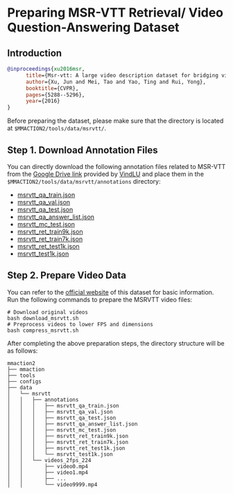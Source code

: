 # Preparing MSR-VTT Retrieval/ Video Question-Answering Dataset

## Introduction

<!-- [DATASET] -->

```BibTeX
@inproceedings{xu2016msr,
      title={Msr-vtt: A large video description dataset for bridging video and language},
      author={Xu, Jun and Mei, Tao and Yao, Ting and Rui, Yong},
      booktitle={CVPR},
      pages={5288--5296},
      year={2016}
}
```

Before preparing the dataset, please make sure that the directory is located at `$MMACTION2/tools/data/msrvtt/`.

## Step 1. Download Annotation Files

You can directly download the following annotation files related to MSR-VTT from the [Google Drive link](https://drive.google.com/drive/folders/12cr94wT8j7pR09AR2nmQg6o26Y1arI50) provided by [VindLU](https://github.com/klauscc) and place them in the `$MMACTION2/tools/data/msrvtt/annotations` directory:

- [msrvtt_qa_train.json](https://drive.google.com/file/d/12dJq5_7v8FytrJwrPB_f22tET1MmGCNh/view?usp=drive_link)
- [msrvtt_qa_val.json](https://drive.google.com/file/d/138q-A-V8fCC2nBYJgqkQa3gBfXVNbNNd/view?usp=drive_link)
- [msrvtt_qa_test.json](https://drive.google.com/file/d/13IiEcUMHiNppWhGwVY1eAaip6iSJM35A/view?usp=drive_link)
- [msrvtt_qa_answer_list.json](https://drive.google.com/file/d/131euz_dssRkDTk3-ioAS5ZsvIxS_Tt4M/view?usp=drive_link)
- [msrvtt_mc_test.json](https://drive.google.com/file/d/13FrUQ2ZDsNDraP7lfnKvTArPIgdtHuLC/view?usp=drive_link)
- [msrvtt_ret_train9k.json](https://drive.google.com/file/d/13OVo0XRdVWTHlFFxbKg3daYCHsMbJxyd/view?usp=drive_link)
- [msrvtt_ret_train7k.json](https://drive.google.com/file/d/13ID97BX4ExO6mWPIUMp-GzXcPBkviSLx/view?usp=drive_link)
- [msrvtt_ret_test1k.json](https://drive.google.com/file/d/13FLrjI-aleKeU7LbJMDrYgktX7MbTbzu/view?usp=drive_link)
- [msrvtt_test1k.json](https://drive.google.com/file/d/12z6y-DNwIfICSzOhekbJwSbf7z2hlibE/view?usp=drive_link)

## Step 2. Prepare Video Data

You can refer to the [official website](https://www.microsoft.com/en-us/research/publication/msr-vtt-a-large-video-description-dataset-for-bridging-video-and-language/) of this dataset for basic information. Run the following commands to prepare the MSRVTT video files:

```shell
# Download original videos
bash download_msrvtt.sh
# Preprocess videos to lower FPS and dimensions
bash compress_msrvtt.sh
```

After completing the above preparation steps, the directory structure will be as follows:

```
mmaction2
├── mmaction
├── tools
├── configs
├── data
│   └── msrvtt
│   │   ├── annotations
│   │   │   ├── msrvtt_qa_train.json
│   │   │   ├── msrvtt_qa_val.json
│   │   │   ├── msrvtt_qa_test.json
│   │   │   ├── msrvtt_qa_answer_list.json
│   │   │   ├── msrvtt_mc_test.json
│   │   │   ├── msrvtt_ret_train9k.json
│   │   │   ├── msrvtt_ret_train7k.json
│   │   │   ├── msrvtt_ret_test1k.json
│   │   │   └── msrvtt_test1k.json
│   │   └── videos_2fps_224
│   │       ├── video0.mp4
│   │       ├── video1.mp4
│   │       ├── ...
│   │       └── video9999.mp4
```
